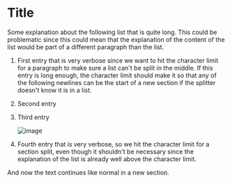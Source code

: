 # Title

Some explanation about the following list that is quite long. This could be problematic since this could mean that the explanation of the content of the list would be part of a different paragraph than the list.

1. First entry that is very verbose since we want to hit the character limit for a paragraph to make sure a list can't be split in the middle. If this entry is long enough, the character limit should make it so that any of the following newlines can be the start of a new section if the splitter doesn't know it is in a list.

2. Second entry

3. Third entry

    ![image](img/an_image_for_the_third_entry.png)

4. Fourth entry that is very verbose, so we hit the character limit for a section split, even though it shouldn't be necessary since the explanation of the list is already well above the character limit.

And now the text continues like normal in a new section.